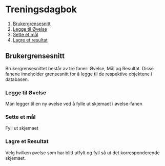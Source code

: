 # Treningsdagbok

1. [Brukergrensesnitt](#brukergrensesnitt)
  1. [Legge til Øvelse](#legge-til-øvelse)
  2. [Sette et mål](#sette-et-mål)
  3. [Lagre et resultat](#lagre-et-resultat)

## Brukergrensesnitt

Brukergrensesnittet består av tre faner: Øvelse, Mål og Resultat. Disse fanene inneholder grensesnitt for å legge til de respektive objektene i databasen.

### Legge til Øvelse

Man legger til en ny øvelse ved å fylle ut skjemaet i øvelse-fanen

### Sette et mål

Fyll ut skjemaet

### Lagre et Resultat

Velg hvilken øvelse som har blitt utfylt og fyll så ut det korresponderende skjemaet.
